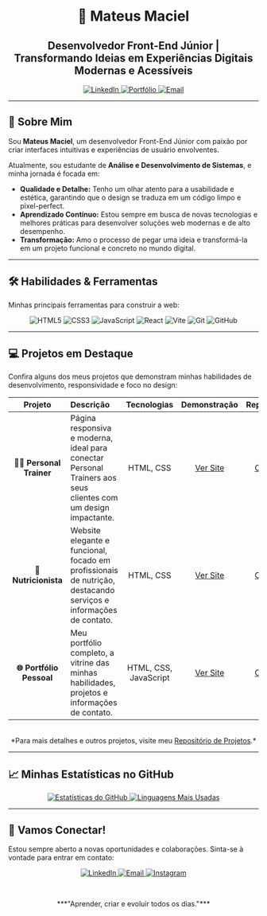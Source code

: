 <div align="center">
  <h1>👋 Mateus Maciel</h1>
  <h2>Desenvolvedor Front-End Júnior | Transformando Ideias em Experiências Digitais Modernas e Acessíveis</h2>
  
  <p>
    <a href="https://www.linkedin.com/in/mateusmacielrj" target="_blank">
      <img src="https://img.shields.io/badge/LinkedIn-0077B5?style=for-the-badge&logo=linkedin&logoColor=white" alt="LinkedIn">
    </a>
    <a href="https://mateusmacielrj.github.io/portifolio-mateus/" target="_blank">
      <img src="https://img.shields.io/badge/Portfólio-000000?style=for-the-badge&logo=google-chrome&logoColor=white" alt="Portfólio">
    </a>
    <a href="mailto:mateusmaciel.dev@gmail.com">
      <img src="https://img.shields.io/badge/Email-D14836?style=for-the-badge&logo=gmail&logoColor=white" alt="Email">
    </a>
  </p>
</div>

---

## 🚀 Sobre Mim
Sou **Mateus Maciel**, um desenvolvedor Front-End Júnior com paixão por criar interfaces intuitivas e experiências de usuário envolventes.

Atualmente, sou estudante de **Análise e Desenvolvimento de Sistemas**, e minha jornada é focada em:
* **Qualidade e Detalhe:** Tenho um olhar atento para a usabilidade e estética, garantindo que o design se traduza em um código limpo e pixel-perfect.
* **Aprendizado Contínuo:** Estou sempre em busca de novas tecnologias e melhores práticas para desenvolver soluções web modernas e de alto desempenho.
* **Transformação:** Amo o processo de pegar uma ideia e transformá-la em um projeto funcional e concreto no mundo digital.

---

## 🛠️ Habilidades & Ferramentas
Minhas principais ferramentas para construir a web:

<p align="center">
  <img src="https://img.shields.io/badge/HTML5-E34F26?style=for-the-badge&logo=html5&logoColor=white" alt="HTML5">
  <img src="https://img.shields.io/badge/CSS3-1572B6?style=for-the-badge&logo=css3&logoColor=white" alt="CSS3">
  <img src="https://img.shields.io/badge/JavaScript-F7DF1E?style=for-the-badge&logo=javascript&logoColor=black" alt="JavaScript">
  
  <img src="https://img.shields.io/badge/React-20232A?style=for-the-badge&logo=react&logoColor=61DAFB" alt="React">
  
  <img src="https://img.shields.io/badge/Vite-646CFF?style=for-the-badge&logo=vite&logoColor=white" alt="Vite">

  <img src="https://img.shields.io/badge/Git-F05032?style=for-the-badge&logo=git&logoColor=white" alt="Git">
  <img src="https://img.shields.io/badge/GitHub-100000?style=for-the-badge&logo=github&logoColor=white" alt="GitHub">
</p>

---

## 💻 Projetos em Destaque
Confira alguns dos meus projetos que demonstram minhas habilidades de desenvolvimento, responsividade e foco no design:

| Projeto | Descrição | Tecnologias | Demonstração | Repositório |
| :---: | :--- | :---: | :---: | :---: |
| **🏋️‍♂️ Personal Trainer** | Página responsiva e moderna, ideal para conectar Personal Trainers aos seus clientes com um design impactante. | HTML, CSS | [Ver Site](https://mateusmacielrj.github.io/projeto-leo/) | [Código](https://github.com/MateusMacielrj/projeto-leo) |
| **🥗 Nutricionista** | Website elegante e funcional, focado em profissionais de nutrição, destacando serviços e informações de contato. | HTML, CSS | [Ver Site](https://mateusmacielrj.github.io/projeto-nutricionista/) | [Código](https://github.com/MateusMacielrj/projeto-nutricionista) |
| **🌐 Portfólio Pessoal** | Meu portfólio completo, a vitrine das minhas habilidades, projetos e informações de contato. | HTML, CSS, JavaScript | [Ver Site](https://mateusmacielrj.github.io/portifolio-mateus/) | [Código](https://github.com/MateusMacielrj/portifolio-mateus) |

<br>
<div align="center">
  *Para mais detalhes e outros projetos, visite meu <a href="https://github.com/MateusMacielrj?tab=repositories" target="_blank">Repositório de Projetos</a>.*
</div>

---

## 📈 Minhas Estatísticas no GitHub
<p align="center">
  <a href="https://github.com/MateusMacielrj" target="_blank">
    <img src="https://github-readme-stats.vercel.app/api?username=MateusMacielrj&show_icons=true&theme=tokyonight&hide_border=true&border_radius=8&title_color=61DAFB&icon_color=61DAFB&text_color=FFFFFF" alt="Estatísticas do GitHub">
  </a>
  <a href="https://github.com/MateusMacielrj" target="_blank">
    <img src="https://github-readme-stats.vercel.app/api/top-langs/?username=MateusMacielrj&layout=compact&theme=tokyonight&hide_border=true&border_radius=8&title_color=61DAFB&text_color=FFFFFF" alt="Linguagens Mais Usadas">
  </a>
</p>

---

## 🤝 Vamos Conectar!
Estou sempre aberto a novas oportunidades e colaborações. Sinta-se à vontade para entrar em contato:

<p align="center">
  <a href="https://www.linkedin.com/in/mateusmacielrj" target="_blank">
    <img src="https://img.shields.io/badge/-LinkedIn-%230077B5?style=for-the-badge&logo=linkedin&logoColor=white" alt="LinkedIn">
  </a>
  <a href="mailto:mateusmaciel.dev@gmail.com">
    <img src="https://img.shields.io/badge/-Email-D14836?style=for-the-badge&logo=gmail&logoColor=white" alt="Email">
  </a>
  <a href="https://www.instagram.com/mateus.maciel" target="_blank">
    <img src="https://img.shields.io/badge/-Instagram-E4405F?style=for-the-badge&logo=instagram&logoColor=white" alt="Instagram">
  </a>
</p>

<br>

<p align="center">
  ***"Aprender, criar e evoluir todos os dias."***
</p>
